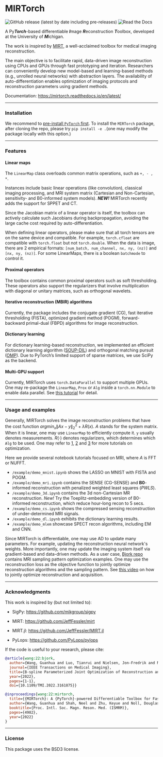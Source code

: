 # MIRTorch

![GitHub release (latest by date including pre-releases)](https://img.shields.io/github/v/release/guanhuaw/mirtorch?include_prereleases)
![Read the Docs](https://img.shields.io/readthedocs/mirtorch)

A Py***Torch***-based differentiable ***I***mage ***R***econstruction ***T***oolbox, developed at the University of ***M***ichigan.

The work is inspired by [MIRT](https://github.com/JeffFessler/mirt), a well-acclaimed toolbox for medical imaging reconstruction. 

The main objective is to facilitate rapid, data-driven image reconstruction using CPUs and GPUs through fast prototyping and iteration. Researchers can conveniently develop new model-based and learning-based methods (e.g., unrolled neural networks) with abstraction layers. The availability of auto-differentiation enables optimization of imaging protocols and reconstruction parameters using gradient methods.

Documentation: https://mirtorch.readthedocs.io/en/latest/

------

### Installation

We recommend to [pre-install `PyTorch` first](https://pytorch.org/).
To install the `MIRTorch` package, after cloning the repo, please try `pip install -e .`(one may modify the package locally with this option.) 

------

### Features

#### Linear maps

The `LinearMap` class overloads common matrix operations, such as `+, - , *`.

Instances include basic linear operations (like convolution), classical imaging processing, and MRI system matrix (Cartesian and Non-Cartesian, sensitivity- and B0-informed system models). ***NEW!*** MIRTorch recently adds the support for SPPET and CT.

Since the Jacobian matrix of a linear operator is itself, the toolbox can actively calculate such Jacobians during backpropagation, avoiding the large cache cost required by auto-differentiation.

When defining linear operators, please make sure that all torch tensors are on the same device and compatible. For example, `torch.cfloat` are compatible with `torch.float` but not `torch.double`.
When the data is image, there are 2 empirical formats: `[num_batch, num_channel, nx, ny, (nz)]` and `[nx, ny, (nz)]`.
For some LinearMaps, there is a boolean `batchmode` to control it.

#### Proximal operators

The toolbox contains common proximal operators such as soft thresholding. These operators also support the regularizers that involve multiplication with diagonal or unitary matrices, such as orthogonal wavelets.

#### Iterative reconstruction (MBIR) algorithms

Currently, the package includes the conjugate gradient (CG), fast iterative thresholding (FISTA), optimized gradient method (POGM), forward-backward primal-dual (FBPD) algorithms for image reconstruction.

#### Dictionary learning

For dictionary learning-based reconstruction, we implemented an efficient dictionary learning algorithm ([SOUP-DIL](https://arxiv.org/abs/1511.06333)) and orthogonal matching pursuit ([OMP](https://ieeexplore.ieee.org/abstract/document/342465/?casa_token=aTDkQVCM9WEAAAAA:5rXu9YikP822bCBvkhYxKWlBTJ6Fn6baTQJ9kuNrU7K-64EmGOAczYvF2dTW3al3PfPdwJAiYw)). Due to PyTorch’s limited support of sparse matrices, we use SciPy as the backend. 

#### Multi-GPU support

Currently, MIRTorch uses `torch.DataParallel` to support multiple GPUs. One may re-package the `LinearMap`, `Prox` or `Alg` inside a `torch.nn.Module` to enable data parallel. See [this tutorial](https://pytorch.org/tutorials/beginner/blitz/data_parallel_tutorial.html) for detail.

------

### Usage and examples

Generally, MIRTorch solves the image reconstruction problems that have the cost function $\textit{argmin}_{x} \|Ax-y\|_2^2 + \lambda \textit{R}(x)$. $A$ stands for the system matrix. When it is linear, one may use `LinearMap` to efficiently compute it. `y` usually denotes measurements. $\textit{R}(\cdot)$ denotes regularizers, which determines which `Alg` to be used. One may refer to [1](https://web.eecs.umich.edu/~fessler/book/), [2](https://web.stanford.edu/~boyd/cvxbook/bv_cvxbook.pdf) and [3](https://www.youtube.com/watch?v=J6_5rPYnr_s) for more tutorials on optimization.

Here we provide several notebook tutorials focused on MRI, where $A$ is FFT or NUFFT. 

- `/example/demo_mnist.ipynb` shows the LASSO on MNIST with FISTA and POGM. 
- `/example/demo_mri.ipynb` contains the SENSE (CG-SENSE) and **B0**-informed reconstruction with penalized weighted least squares (*PWLS*).
- `/example/demo_3d.ipynb` contains the 3d non-Cartesian MR reconstruction. *New!* Try the Toeplitz-embedding version of B0-informed reconstruction, which reduce hour-long recon to 5 secs.
- `/example/demo_cs.ipynb` shows the compressed sensing reconstruction of under-determined MRI signals.
- `/example/demo_dl.ipynb` exhibits the dictionary learning results.
- `/example/demo_mlem` showcase SPECT recon algorithms, including EM and CNN.

Since MIRTorch is differentiable, one may use AD to update many parameters. For example, updating the reconstruction neural network's weights. More importantly, one may update the imaging system itself via gradient-based and data-driven methods. As a user case, [Bjork repo](https://github.com/guanhuaw/Bjork) contains MRI sampling pattern optimization examples. One may use the reconstruction loss as the objective function to jointly optimize reconstruction algorithms and the sampling pattern. See [this video](https://www.youtube.com/watch?v=sLFOf5EvVAs) on how to jointly optimize reconstruction and acquisition. 

------

### Acknowledgments

This work is inspired by (but not limited to):

* SigPy: https://github.com/mikgroup/sigpy

* MIRT: https://github.com/JeffFessler/mirt

* MIRT.jl: https://github.com/JeffFessler/MIRT.jl

* PyLops: https://github.com/PyLops/pylops

If the code is useful to your research, please cite:

```bibtex
@article{wang:22:bjork,
  author={Wang, Guanhua and Luo, Tianrui and Nielsen, Jon-Fredrik and Noll, Douglas C. and Fessler, Jeffrey A.},
  journal={IEEE Transactions on Medical Imaging}, 
  title={B-spline Parameterized Joint Optimization of Reconstruction and K-space Trajectories ({BJORK}) for Accelerated {2D} {MRI}}, 
  year={2022},
  pages={1-1},
  doi={10.1109/TMI.2022.3161875}}
```

```bibtex
@inproceedings{wang:22:mirtorch,
  title={{MIRTorch}: A {PyTorch}-powered Differentiable Toolbox for Fast Image Reconstruction and Scan Protocol Optimization},
  author={Wang, Guanhua and Shah, Neel and Zhu, Keyue and Noll, Douglas C. and Fessler, Jeffrey A.},
  booktitle={Proc. Intl. Soc. Magn. Reson. Med. (ISMRM)},
  pages={4982},
  year={2022}
}
```



------

### License

This package uses the BSD3 license. 
